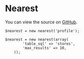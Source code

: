 # Nearest

You can view the source on [GitHub](https://github.com/craigfrancis/framework/blob/master/framework/0.1/library/class/nearest/nearest.php).

	$nearest = new nearest('profile');

	$nearest = new nearest(array(
			'table_sql' => 'stores',
			'max_results' => 10,
		));
